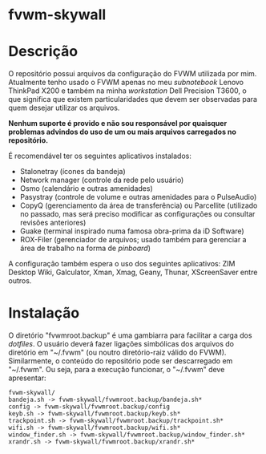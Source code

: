 fvwm-skywall
============

# Descrição

O repositório possui arquivos da configuração do FVWM utilizada por mim. Atualmente tenho usado o FVWM apenas no meu *subnotebook* Lenovo ThinkPad X200 e também na minha *workstation* Dell Precision T3600, o que significa que existem particularidades que devem ser observadas para quem desejar utilizar os arquivos.

**Nenhum suporte é provido e não sou responsável por quaisquer problemas advindos do uso de um ou mais arquivos carregados no repositório.**

É recomendável ter os seguintes aplicativos instalados:

- Stalonetray (ícones da bandeja)
- Network manager (controle da rede pelo usuário)
- Osmo (calendário e outras amenidades)
- Pasystray (controle de volume e outras amenidades para o PulseAudio)
- CopyQ (gerenciamento da área de transferência) ou Parcellite (utilizado no passado, mas será preciso modificar as configurações ou consultar revisões anteriores)
- Guake (terminal inspirado numa famosa obra-prima da iD Software)
- ROX-Filer (gerenciador de arquivos; usado também para gerenciar a área de trabalho na forma de *pinboard*)

A configuração também espera o uso dos seguintes aplicativos: ZIM Desktop Wiki, Galculator, Xman, Xmag, Geany, Thunar, XScreenSaver entre outros.

# Instalação

O diretório "fvwmroot.backup" é uma gambiarra para facilitar a carga dos *dotfiles*. O usuário deverá fazer ligações simbólicas dos arquivos do diretório em "~/.fvwm" (ou noutro diretório-raiz válido do FVWM). Similarmente, o conteúdo do repositório pode ser descarregado em "~/.fvwm". Ou seja, para a execução funcionar, o "~/.fvwm" deve apresentar:

```
fvwm-skywall/
bandeja.sh -> fvwm-skywall/fvwmroot.backup/bandeja.sh*
config -> fvwm-skywall/fvwmroot.backup/config
keyb.sh -> fvwm-skywall/fvwmroot.backup/keyb.sh*
trackpoint.sh -> fvwm-skywall/fvwmroot.backup/trackpoint.sh*
wifi.sh -> fvwm-skywall/fvwmroot.backup/wifi.sh*
window_finder.sh -> fvwm-skywall/fvwmroot.backup/window_finder.sh*
xrandr.sh -> fvwm-skywall/fvwmroot.backup/xrandr.sh*
```

